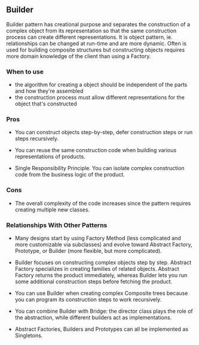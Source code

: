 ## Builder

Builder pattern has creational purpose and separates the construction of a complex object 
from its representation so that the same construction process can create different 
representations. It is object pattern, ie. relationships can be changed at run-time
and are more dynamic. Often is used for building composite structures but constructing
objects requires more domain knowledge of the client than using a Factory.

### When to use

* the algorithm for creating a object should be independent of the parts and how they're assembled
* the construction process must allow different representations for the object that's constructed  

### Pros

*  You can construct objects step-by-step, defer construction steps or run steps recursively.

* You can reuse the same construction code when building various representations of products.

* Single Responsibility Principle. You can isolate complex construction code from the business logic of the product.


### Cons
* The overall complexity of the code increases since the pattern requires creating multiple new classes.

### Relationships With Other Patterns

* Many designs start by using Factory Method (less complicated and more customizable via subclasses) and evolve toward Abstract Factory, Prototype, or Builder (more flexible, but more complicated).

* Builder focuses on constructing complex objects step by step. Abstract Factory specializes in creating families of related objects. Abstract Factory returns the product immediately, whereas Builder lets you run some additional construction steps before fetching the product.

* You can use Builder when creating complex Composite trees because you can program its construction steps to work recursively.

* You can combine Builder with Bridge: the director class plays the role of the abstraction, while different builders act as implementations.

* Abstract Factories, Builders and Prototypes can all be implemented as Singletons.
